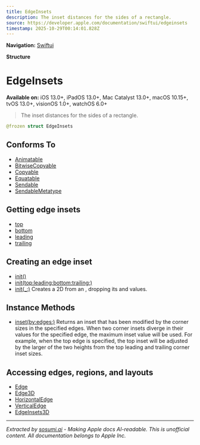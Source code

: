 ```yaml
---
title: EdgeInsets
description: The inset distances for the sides of a rectangle.
source: https://developer.apple.com/documentation/swiftui/edgeinsets
timestamp: 2025-10-29T00:14:01.828Z
---
```


**Navigation:** [Swiftui](/documentation/swiftui)

**Structure**

# EdgeInsets

**Available on:** iOS 13.0+, iPadOS 13.0+, Mac Catalyst 13.0+, macOS 10.15+, tvOS 13.0+, visionOS 1.0+, watchOS 6.0+

> The inset distances for the sides of a rectangle.

```swift
@frozen struct EdgeInsets
```

## Conforms To

- [Animatable](/documentation/swiftui/animatable)
- [BitwiseCopyable](/documentation/Swift/BitwiseCopyable)
- [Copyable](/documentation/Swift/Copyable)
- [Equatable](/documentation/Swift/Equatable)
- [Sendable](/documentation/Swift/Sendable)
- [SendableMetatype](/documentation/Swift/SendableMetatype)

## Getting edge insets

- [top](/documentation/swiftui/edgeinsets/top)
- [bottom](/documentation/swiftui/edgeinsets/bottom)
- [leading](/documentation/swiftui/edgeinsets/leading)
- [trailing](/documentation/swiftui/edgeinsets/trailing)

## Creating an edge inset

- [init()](/documentation/swiftui/edgeinsets/init())
- [init(top:leading:bottom:trailing:)](/documentation/swiftui/edgeinsets/init(top:leading:bottom:trailing:))
- [init(_:)](/documentation/swiftui/edgeinsets/init(_:)) Creates a 2D  from an , dropping its  and  values.

## Instance Methods

- [inset(by:edges:)](/documentation/swiftui/edgeinsets/inset(by:edges:)) Returns an inset that has been modified by the corner sizes in the specified edges. When two corner insets diverge in their values for the specified edge, the maximum inset value will be used. For example, when the top edge is specified, the top inset will be adjusted by the larger of the two heights from the top leading and trailing corner inset sizes.

## Accessing edges, regions, and layouts

- [Edge](/documentation/swiftui/edge)
- [Edge3D](/documentation/swiftui/edge3d)
- [HorizontalEdge](/documentation/swiftui/horizontaledge)
- [VerticalEdge](/documentation/swiftui/verticaledge)
- [EdgeInsets3D](/documentation/swiftui/edgeinsets3d)

---

*Extracted by [sosumi.ai](https://sosumi.ai) - Making Apple docs AI-readable.*
*This is unofficial content. All documentation belongs to Apple Inc.*
